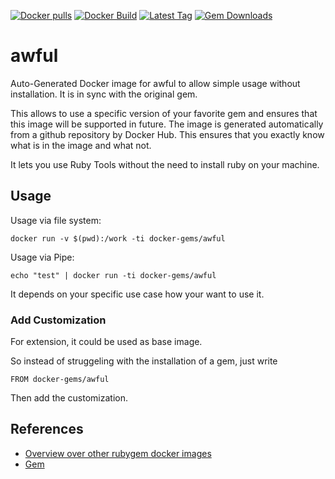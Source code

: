 [![Docker pulls](https://img.shields.io/docker/pulls/rubygem/awful.svg)](https://hub.docker.com/r/rubygem/awful/)
[![Docker Build](https://img.shields.io/docker/automated/rubygem/awful.svg)](https://hub.docker.com/r/rubygem/awful/)
[![Latest Tag](https://img.shields.io/github/tag/docker-rubygem/awful.svg)](https://hub.docker.com/r/rubygem/awful/)
[![Gem Downloads](https://img.shields.io/gem/dt/awful.svg)](https://rubygems.org/gems/awful/)
# awful

Auto-Generated Docker image for awful to allow simple usage without installation.
It is in sync with the original gem.

This allows to use a specific version of your favorite gem and ensures that this image will be supported in future.
The image is generated automatically from a github repository by Docker Hub.
This ensures that you exactly know what is in the image and what not.

It lets you use Ruby Tools without the need to install ruby on your machine.

## Usage

Usage via file system:

`docker run -v $(pwd):/work -ti docker-gems/awful`

Usage via Pipe:

`echo "test" | docker run -ti docker-gems/awful`

It depends on your specific use case how your want to use it.

### Add Customization

For extension, it could be used as base image.

So instead of struggeling with the installation of a gem, just write

`FROM docker-gems/awful`

Then add the customization.

## References

 - [Overview over other rubygem docker images](https://github.com/thinkbot/docker-rubygem)
 - [Gem](https://rubygems.org/gems/awful/)
